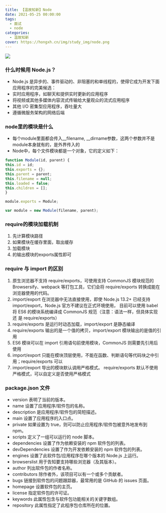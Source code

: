 ```yaml
---
title: 【温故知新】Node
date: 2021-05-25 00:00:00
tags:
  - 面试
  - node
categories:
  - 温故知新
cover: https://hongxh.cn/img/study_img/node.png
---
```


![](https://hongxh.cn/img/study_img/node.png)

### 什么时候用 Node.js？
- Node.js 是异步的、事件驱动的、非阻塞的和单线程的，使得它成为开发下面应用程序的完美候选：
- 实时应用程序，如聊天和提供实时更新的应用程序
- 将视频或其他多媒体内容流式传输给大量观众的流式应用程序
- 其他 I/O 密集型应用程序，吞吐量大
- 遵循微服务架构的网络后端


### node里的模块是什么
- 每个module里面都会传入__filename, __dirname参数，这两个参数并不是module本身就有的，是外界传入的
- Node中，每个文件模块都是一个对象，它的定义如下：
```javascript
function Module(id, parent) {
this.id = id;
this.exports = {};
this.parent = parent;
this.filename = null;
this.loaded = false;
this.children = [];
}

module.exports = Module;

var module = new Module(filename, parent);
```


### require的模块加载机制
1. 先计算模块路径
2. 如果模块在缓存里面，取出缓存
3. 加载模块
4. 的输出模块的exports属性即可


### require 与 import 的区别
1. 原生浏览器不支持 require/exports，可使用支持 CommonJS 模块规范的 Browsersify、webpack 等打包工具，它们会将 require/exports 转换成能在浏览器使用的代码。
2. import/export 在浏览器中无法直接使用，即使 Node.js 13.2+ 已经支持 import/export，Node.js 官方不建议在正式环境使用，
   目前可以使用 babel 将 ES6 的模块系统编译成 CommonJS 规范（注意：语法一样，但具体实现还 是 require/exports）
4. require/exports 是运行时动态加载，import/export 是静态编译
5. require/exports 输出的是一个值的拷贝，import/export 模块输出的是值的引用
6. ES6 模块可以在 import 引用语句前使用模块，CommonJS 则需要先引用后使用
7. import/export 只能在模块顶层使用，不能在函数、判断语句等代码块之中引用；require/exports 可以
8. import/export 导出的模块默认调用严格模式。 require/exports 默认不使用严格模式，可以自定义是否使用严格模式


### package.json 文件
- version 表明了当前的版本。
- name 设置了应用程序/软件包的名称。
- description 是应用程序/软件包的简短描述。
- main 设置了应用程序的入口点。
- private 如果设置为 true，则可以防止应用程序/软件包被意外地发布到 npm。
- scripts 定义了一组可以运行的 node 脚本。
- dependencies 设置了作为依赖安装的 npm 软件包的列表。
- devDependencies 设置了作为开发依赖安装的 npm 软件包的列表。
- engines 设置了此软件包/应用程序在哪个版本的 Node.js 上运行。
- browserslist 用于告知要支持哪些浏览器（及其版本）。
- author 列出软件包的作者名称。
- contributors 除作者外，该项目可以有一个或多个贡献者。
- bugs 链接到软件包的问题跟踪器，最常用的是 GitHub 的 issues 页面。
- homepage 设置软件包的主页。
- license 指定软件包的许可证。
- keywords 此属性包含与软件包功能相关的关键字数组。
- repository 此属性指定了此程序包仓库所在的位置。

